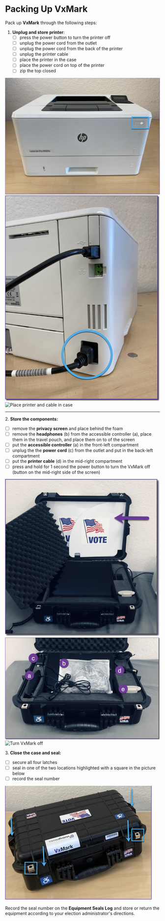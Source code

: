 # Packing Up VxMark

Pack up **VxMark** through the following steps:

1. **Unplug and store printer**:&#x20;
   * [ ] press the power button to turn the printer off
   * [ ] unplug the power cord from the outlet
   * [ ] unplug the power cord from the back of the printer
   * [ ] unplug the printer cable
   * [ ] place the printer in the case
   * [ ] place the power cord on top of the printer&#x20;
   * [ ] zip the top closed

![Press the power button to turn off](<../../.gitbook/assets/printer power button.png>) ![Unplug cords](<../../.gitbook/assets/printer power cord (1).png>) ![Place printer and cable in case](<../../.gitbook/assets/printer in case (1).png>)

****

2\. **Store the components:**

* [ ] remove the **privacy screen** and place behind the foam
* [ ] remove the **headphones** (b) from the accessible controller (a), place them in the travel pouch, and place them on to of the screen
* [ ] put the **accessible controller** (a) in the front-left compartment&#x20;
* [ ] unplug the the **power** **cord** (c) from the outlet and put in the back-left compartment&#x20;
* [ ] put the **printer cable** (d) in the mid-right compartment&#x20;
* [ ] press and hold for 1 second the power button to turn the VxMark off (button on the mid-right side of the screen)

![Remove privacy screen](<../../.gitbook/assets/remove privacy screen vxmark (1).png>) ![Store components](<../../.gitbook/assets/components vxmark.png>) ![Turn VxMark off](<../../.gitbook/assets/power button vxmark (1).png>)

3\. **Close the case and seal:**

* [ ] secure all four latches
* [ ] seal in one of the two locations highlighted with a square in the picture below
* [ ] record the seal number

![](<../../.gitbook/assets/image (220).png>)

Record the seal number on the **Equipment Seals Log** and store or return the equipment according to your election administrator's directions.
